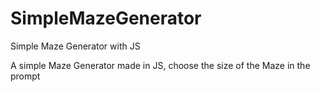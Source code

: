 # SimpleMazeGenerator
Simple Maze Generator with JS

A simple Maze Generator made in JS, choose the size of the Maze in the prompt
